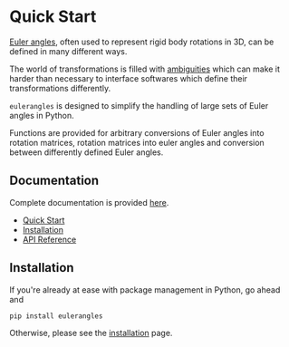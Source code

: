 # Quick Start
[Euler angles](https://en.wikipedia.org/wiki/Euler_angles), often used to represent rigid body rotations in 3D, 
can be defined in many different ways. 

The world of transformations is filled with 
[ambiguities](https://rock-learning.github.io/pytransform3d/transformation_ambiguities.html) which can make it harder 
than necessary to interface softwares which define their transformations differently.

`eulerangles` is designed to simplify the handling of large sets of 
Euler angles in Python.

Functions are provided for arbitrary conversions of Euler angles into rotation matrices, rotation matrices into
euler angles and conversion between differently defined Euler angles.

## Documentation
Complete documentation is provided [here](https://eulerangles.readthedocs.io/en/latest/).
- [Quick Start](https://eulerangles.readthedocs.io/en/latest/usage/quick_start.html)
- [Installation](https://eulerangles.readthedocs.io/en/latest/usage/installation.html)
- [API Reference](https://eulerangles.readthedocs.io/en/latest/api.html)

## Installation
If you're already at ease with package management in Python, go ahead and 
```
pip install eulerangles
```

Otherwise, please see the 
[installation](https://eulerangles.readthedocs.io/en/latest/usage/installation.html) page.
